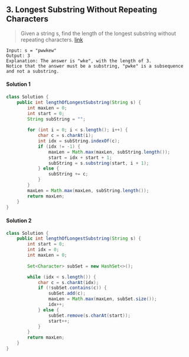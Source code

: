 ## 3. Longest Substring Without Repeating Characters
> Given a string s, find the length of the longest substring without repeating characters. [link](https://leetcode.com/problems/longest-substring-without-repeating-characters/)
```
Input: s = "pwwkew"
Output: 3
Explanation: The answer is "wke", with the length of 3.
Notice that the answer must be a substring, "pwke" is a subsequence and not a substring.
```
#### Solution 1
```java
class Solution {
    public int lengthOfLongestSubstring(String s) {
        int maxLen = 0;
        int start = 0;
        String subString = "";
        
        for (int i = 0; i < s.length(); i++) {
            char c = s.charAt(i);
            int idx = subString.indexOf(c);
            if (idx != -1) {
                maxLen = Math.max(maxLen, subString.length());
                start = idx + start + 1;
                subString = s.substring(start, i + 1);
            } else {
                subString += c;
            }
        }
        maxLen = Math.max(maxLen, subString.length());
        return maxLen;
    }
}
```
#### Solution 2
```java
class Solution {
    public int lengthOfLongestSubstring(String s) {
        int start = 0;
        int idx = 0;
        int maxLen = 0;
        
        Set<Character> subSet = new HashSet<>();

        while (idx < s.length()) {
            char c = s.charAt(idx);
            if (!subSet.contains(c)) {
                subSet.add(c);
                maxLen = Math.max(maxLen, subSet.size());
                idx++;
            } else {
                subSet.remove(s.charAt(start));
                start++;
            }
        }
        return maxLen;
    }
}
```